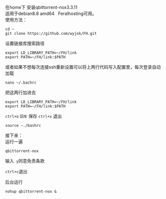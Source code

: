 在home下 安装qbittorrent-nox3.3.11  
适用于debian8.8 amd64  
Feralhosting可用。  
使用方法：  
```
cd ~  
git clone https://github.com/wyjok/FH.git  
```
设置链接库搜索路径  
```
export LD_LIBRARY_PATH=~/FH/link  
export PATH=~/FH/link:$PATH  
```
  
或者如果不想每次连接ssh重新设置可以将上两行代码写入配置里，每次登录自动加载  
```
nano ~/.bachrc  
```
把这两行加进去  
```
export LD_LIBRARY_PATH=~/FH/link  
export PATH=~/FH/link:$PATH  
```   
```ctrl+o``` ```回车``` 保存 ```ctrl+x``` 退出  
```
source ~./bashrc  
```
  
  
接下来：  
运行一遍  
```
qbittorrent-nox  
```
输入``` y```同意免责条款  

```ctrl+c```退出  

后台运行  
```     
nohup qbittorrent-nox &  
```
